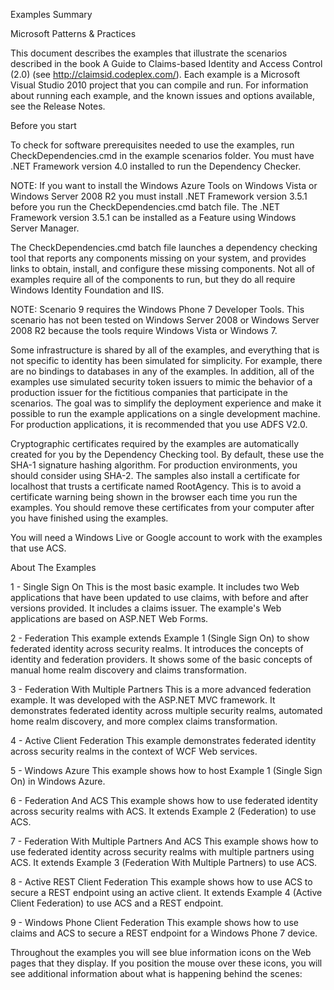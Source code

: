 Examples Summary

Microsoft Patterns & Practices

This document describes the examples that illustrate the scenarios described in the book A Guide to Claims-based Identity and Access Control (2.0) (see http://claimsid.codeplex.com/). Each example is a Microsoft Visual Studio 2010 project that you can compile and run. For information about running each example, and the known issues and options available, see the Release Notes.
 
 
Before you start
 
To check for software prerequisites needed to use the examples, run CheckDependencies.cmd in the example scenarios folder. You must have .NET Framework version 4.0 installed to run the Dependency Checker.
 
NOTE: If you want to install the Windows Azure Tools on Windows Vista or Windows Server 2008 R2 you must install .NET Framework version 3.5.1 before you run the CheckDependencies.cmd batch file. The .NET Framework version 3.5.1 can be installed as a Feature using Windows Server Manager.
 
The CheckDependencies.cmd batch file launches a dependency checking tool that reports any components missing on your system, and provides links to obtain, install, and configure these missing components. Not all of examples require all of the components to run, but they do all require Windows Identity Foundation and IIS.
 
NOTE: Scenario 9 requires the Windows Phone 7 Developer Tools. This scenario has not been tested on Windows Server 2008 or Windows Server 2008 R2 because the tools require Windows Vista or Windows 7.
 
Some infrastructure is shared by all of the examples, and everything that is not specific to identity has been simulated for simplicity. For example, there are no bindings to databases in any of the examples. In addition, all of the examples use simulated security token issuers to mimic the behavior of a production issuer for the fictitious companies that participate in the scenarios. The goal was to simplify the deployment experience and make it possible to run the example applications on a single development machine. For production applications, it is recommended that you use ADFS V2.0.
 
Cryptographic certificates required by the examples are automatically created for you by the Dependency Checking tool. By default, these use the SHA-1 signature hashing algorithm. For production environments, you should consider using SHA-2. The samples also install a certificate for localhost that trusts a certificate named RootAgency. This is to avoid a certificate warning being shown in the browser each time you run the examples. You should remove these certificates from your computer after you have finished using the examples.
 
You will need a Windows Live or Google account to work with the examples that use ACS.
 
 
About The Examples
 
1 - Single Sign On
This is the most basic example. It includes two Web applications that have been updated to use claims, with before and after versions provided. It includes a claims issuer. The example's Web applications are based on ASP.NET Web Forms.
 
2 - Federation
This example extends Example 1 (Single Sign On) to show federated identity across security realms. It introduces the concepts of identity and federation providers. It shows some of the basic concepts of manual home realm discovery and claims transformation.
 
3 - Federation With Multiple Partners
This is a more advanced federation example. It was developed with the ASP.NET MVC framework. It demonstrates federated identity across multiple security realms, automated home realm discovery, and more complex claims transformation.
 
4 - Active Client Federation
This example demonstrates federated identity across security realms in the context of WCF Web services.
 
5 - Windows Azure
This example shows how to host Example 1 (Single Sign On) in Windows Azure.
 
6 - Federation And ACS
This example shows how to use federated identity across security realms with ACS. It extends Example 2 (Federation) to use ACS.
 
7 - Federation With Multiple Partners And ACS
This example shows how to use federated identity across security realms with multiple partners using ACS. It extends Example 3 (Federation With Multiple Partners) to use ACS.
 
8 - Active REST Client Federation
This example shows how to use ACS to secure a REST endpoint using an active client. It extends Example 4 (Active Client Federation) to use ACS and a REST endpoint.
 
9 - Windows Phone Client Federation
This example shows how to use claims and ACS to secure a REST endpoint for a Windows Phone 7 device.
 
Throughout the examples you will see blue information icons on the Web pages that they display. If you position the mouse over these icons, you will see additional information about what is happening behind the scenes: